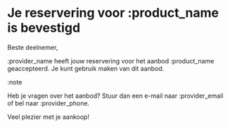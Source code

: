 # Je reservering voor :product_name is bevestigd

Beste deelnemer,

:provider_name heeft jouw reservering voor het aanbod :product_name geaccepteerd. Je kunt gebruik maken van dit aanbod.
&nbsp;

:note

Heb je vragen over het aanbod? Stuur dan een e-mail naar :provider_email of bel naar :provider_phone.
&nbsp;

Veel plezier met je aankoop!